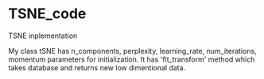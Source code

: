 # TSNE_code
TSNE inplementation

My class tSNE has n_components, perplexity, learning_rate, num_iterations, momentum parameters for initialization.
It has 'fit_transform' method which takes database and returns new low dimentional data.
